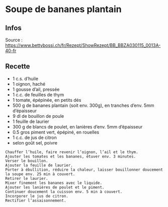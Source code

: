 # Soupe de bananes plantain

## Infos

Source : https://www.bettybossi.ch/fr/Rezept/ShowRezept/BB_BBZA030115_0013A-40-fr

## Recette

-  1 c.s.        d’huile
-  1             oignon, haché
-  1             gousse d’ail, pressée
-  1 c.c.        de feuilles de thym
-  1             tomate, épépinée, en petits dés
-  500 g         de bananes plantain (soit env. 300g), en tranches d’env. 5mm d’épaisseur
-  9 dl          de bouillon de poule
-  1             feuille de laurier
-  300 g         de blancs de poulet, en lanières d’env. 5mm d’épaisseur
-  0.5           gros piment vert, épépiné, en rouelles
-  1 c.c.        de jus de citron
-  selon goût    sel, poivre

```
Chauffer l’huile, faire revenir l’oignon, l’ail et le thym.
Ajouter les tomates et les bananes, étuver env. 3 minutes.
Verser le bouillon.
Ajouter la feuille de laurier.
Porter à ébullition, réduire la chaleur, laisser bouillonner doucement la soupe env. 25 min à couvert.
Retirer le laurier.
Mixer finement les bananes avec le liquide.
Ajouter les lanières de poulet et le piment.
Continuer doucement la cuisson env. 5 min à couvert.
Incorporer le jus de citron.
Rectifier l’assaisonnement.
```